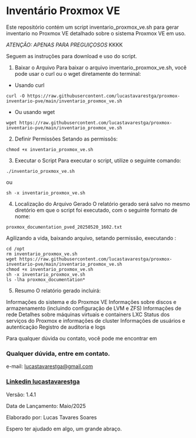 # Inventário Proxmox VE
Este repositório contém um script inventario_proxmox_ve.sh para gerar inventario no Proxmox VE detalhado sobre o sistema Proxmox VE em uso. 

*ATENÇÃO: APENAS PARA PREGUIÇOSOS* KKKK

Seguem as instruções para download e uso do script.

1. Baixar o Arquivo
Para baixar o arquivo inventario_proxmox_ve.sh, você pode usar o curl ou o wget diretamente do terminal:

- Usando curl
```
curl -O https://raw.githubusercontent.com/lucastavarestga/proxmox-inventario-pve/main/inventario_proxmox_ve.sh
```

- Ou usando wget
```
wget https://raw.githubusercontent.com/lucastavarestga/proxmox-inventario-pve/main/inventario_proxmox_ve.sh
```

2. Definir Permissões
Setando as permissõs:

```
chmod +x inventario_proxmox_ve.sh
```

3. Executar o Script
Para executar o script, utilize o seguinte comando:

```
./inventario_proxmox_ve.sh
```

ou 

```
sh -x inventario_proxmox_ve.sh
```

4. Localização do Arquivo Gerado
O relatório gerado será salvo no mesmo diretório em que o script foi executado, com o seguinte formato de nome:

```
proxmox_documentation_pved_20250520_1602.txt
```

Agilizando a vida, baixando arquivo, setando permissão, executando :

```
cd /opt
rm inventario_proxmox_ve.sh
wget https://raw.githubusercontent.com/lucastavarestga/proxmox-inventario-pve/main/inventario_proxmox_ve.sh
chmod +x inventario_proxmox_ve.sh
sh -x inventario_proxmox_ve.sh
ls -lha proxmox_documentation*
```

5. Resumo
O relatório gerado incluirá:

Informações do sistema e do Proxmox VE
Informações sobre discos e armazenamento (incluindo configuração de LVM e ZFS)
Informações de rede
Detalhes sobre máquinas virtuais e containers LXC
Status dos serviços do Proxmox e informações de cluster
Informações de usuários e autenticação
Registro de auditoria e logs

Para qualquer dúvida ou contato, você pode me encontrar em 

### Qualquer dúvida, entre em contato.

e-mail: lucastavarestga@gmail.com
### [Linkedin lucastavarestga](https://www.linkedin.com/in/lucastavarestga)

Versão: 1.4.1

Data de Lançamento: Maio/2025

Elaborado por: Lucas Tavares Soares

Espero ter ajudado em algo, um grande abraço.
